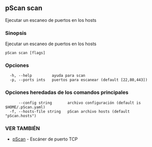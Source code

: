## pScan scan

Ejecutar un escaneo de puertos en los hosts

### Sinopsis

Ejecutar un escaneo de puertos en los hosts

```
pScan scan [flags]
```

### Opciones

```
  -h, --help         ayuda para scan
  -p, --ports ints   puertos para escanear (default [22,80,443])
```

### Opciones heredadas de los comandos principales

```
      --config string       archivo configuración (default is $HOME/.pScan.yaml)
  -f, --hosts-file string   pScan archivo hosts (default "pScan.hosts")
```

### VER TAMBIÉN

* [pScan](pScan.md)	 - Escáner de puerto TCP
